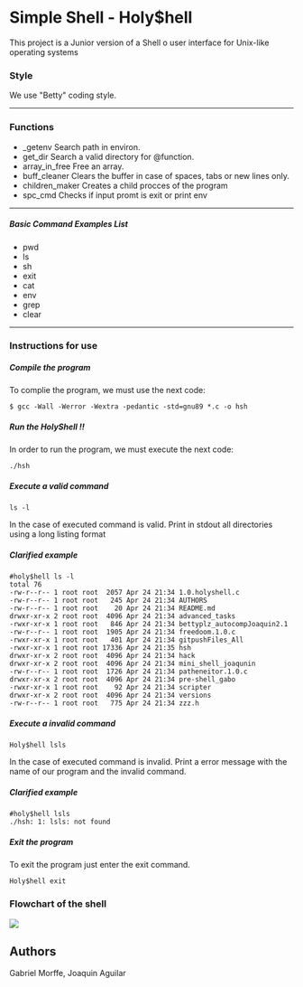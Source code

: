 # Simple Shell - Holy$hell

This project is a Junior version of a Shell o user interface for Unix-like operating systems

### Style
We use "Betty" coding style.
***
### Functions
* _getenv
Search path in environ.
* get_dir
Search a valid directory for @function.
* array_in_free
Free an array.
* buff_cleaner
Clears the buffer in case of spaces, tabs or new lines only.
* children_maker
Creates a child procces of the program
* spc_cmd
Checks if input promt is exit or print env
***
##### Basic Command Examples List
* pwd
* ls
* sh
* exit
* cat
* env
* grep
* clear
***
### Instructions for use
##### Compile the program
To complie the program, we must use the next code: 

```
$ gcc -Wall -Werror -Wextra -pedantic -std=gnu89 *.c -o hsh
```


##### Run the HolyShell !!
In order to run the program, we must execute the next code: 

```
./hsh
```
##### Execute a valid command

```
ls -l
```

 In the case of executed command is valid. Print in stdout all directories using a long listing format

##### Clarified example
```
#holy$hell ls -l
total 76
-rw-r--r-- 1 root root  2057 Apr 24 21:34 1.0.holyshell.c
-rw-r--r-- 1 root root   245 Apr 24 21:34 AUTHORS
-rw-r--r-- 1 root root    20 Apr 24 21:34 README.md
drwxr-xr-x 2 root root  4096 Apr 24 21:34 advanced_tasks
-rwxr-xr-x 1 root root   846 Apr 24 21:34 bettyplz_autocompJoaquin2.1
-rw-r--r-- 1 root root  1905 Apr 24 21:34 freedoom.1.0.c
-rwxr-xr-x 1 root root   401 Apr 24 21:34 gitpushFiles_All
-rwxr-xr-x 1 root root 17336 Apr 24 21:35 hsh
drwxr-xr-x 2 root root  4096 Apr 24 21:34 hack
drwxr-xr-x 2 root root  4096 Apr 24 21:34 mini_shell_joaqunin
-rw-r--r-- 1 root root  1726 Apr 24 21:34 patheneitor.1.0.c
drwxr-xr-x 2 root root  4096 Apr 24 21:34 pre-shell_gabo
-rwxr-xr-x 1 root root    92 Apr 24 21:34 scripter
drwxr-xr-x 2 root root  4096 Apr 24 21:34 versions
-rw-r--r-- 1 root root   775 Apr 24 21:34 zzz.h
```
##### Execute a invalid command
```
Holy$hell lsls
```
 In the case of executed command is invalid. Print a error message with the name of our program and the invalid command.

 ##### Clarified example
```
#holy$hell lsls
./hsh: 1: lsls: not found
```
##### Exit the program

 To exit the program just enter the exit command.

```
Holy$hell exit
```

### Flowchart of the shell
<img src="https://iili.io/JUBwMCP.png">

## Authors
Gabriel Morffe, Joaquin Aguilar

